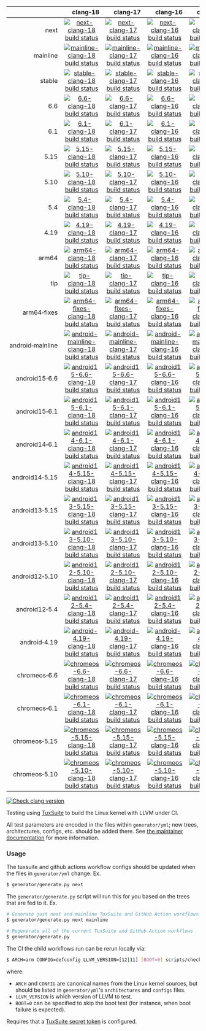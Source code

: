 |     | &nbsp;&nbsp;&nbsp;&nbsp;&nbsp;clang&#8209;18 | &nbsp;&nbsp;&nbsp;&nbsp;&nbsp;clang&#8209;17 | &nbsp;&nbsp;&nbsp;&nbsp;&nbsp;clang&#8209;16 | &nbsp;&nbsp;&nbsp;&nbsp;&nbsp;clang&#8209;15 | &nbsp;&nbsp;&nbsp;&nbsp;&nbsp;clang&#8209;14 | &nbsp;&nbsp;&nbsp;&nbsp;&nbsp;clang&#8209;13 | &nbsp;&nbsp;&nbsp;&nbsp;&nbsp;clang&#8209;12 | &nbsp;&nbsp;&nbsp;&nbsp;&nbsp;clang&#8209;11 | clang&#8209;android |
| ---: | :---: | :---: | :---: | :---: | :---: | :---: | :---: | :---: | :---: |
| next | [![next-clang-18 build status](https://kernel.outflux.net/cbl/badges/next-clang-18.svg)](https://github.com/clangbuiltlinux/continuous-integration2/actions/workflows/next-clang-18.yml) | [![next-clang-17 build status](https://kernel.outflux.net/cbl/badges/next-clang-17.svg)](https://github.com/clangbuiltlinux/continuous-integration2/actions/workflows/next-clang-17.yml) | [![next-clang-16 build status](https://kernel.outflux.net/cbl/badges/next-clang-16.svg)](https://github.com/clangbuiltlinux/continuous-integration2/actions/workflows/next-clang-16.yml) | [![next-clang-15 build status](https://kernel.outflux.net/cbl/badges/next-clang-15.svg)](https://github.com/clangbuiltlinux/continuous-integration2/actions/workflows/next-clang-15.yml) | [![next-clang-14 build status](https://kernel.outflux.net/cbl/badges/next-clang-14.svg)](https://github.com/clangbuiltlinux/continuous-integration2/actions/workflows/next-clang-14.yml) | [![next-clang-13 build status](https://kernel.outflux.net/cbl/badges/next-clang-13.svg)](https://github.com/clangbuiltlinux/continuous-integration2/actions/workflows/next-clang-13.yml) | [![next-clang-12 build status](https://kernel.outflux.net/cbl/badges/next-clang-12.svg)](https://github.com/clangbuiltlinux/continuous-integration2/actions/workflows/next-clang-12.yml) | [![next-clang-11 build status](https://kernel.outflux.net/cbl/badges/next-clang-11.svg)](https://github.com/clangbuiltlinux/continuous-integration2/actions/workflows/next-clang-11.yml) | [![next-clang-android build status](https://kernel.outflux.net/cbl/badges/next-clang-android.svg)](https://github.com/clangbuiltlinux/continuous-integration2/actions/workflows/next-clang-android.yml) |
| mainline | [![mainline-clang-18 build status](https://kernel.outflux.net/cbl/badges/mainline-clang-18.svg)](https://github.com/clangbuiltlinux/continuous-integration2/actions/workflows/mainline-clang-18.yml) | [![mainline-clang-17 build status](https://kernel.outflux.net/cbl/badges/mainline-clang-17.svg)](https://github.com/clangbuiltlinux/continuous-integration2/actions/workflows/mainline-clang-17.yml) | [![mainline-clang-16 build status](https://kernel.outflux.net/cbl/badges/mainline-clang-16.svg)](https://github.com/clangbuiltlinux/continuous-integration2/actions/workflows/mainline-clang-16.yml) | [![mainline-clang-15 build status](https://kernel.outflux.net/cbl/badges/mainline-clang-15.svg)](https://github.com/clangbuiltlinux/continuous-integration2/actions/workflows/mainline-clang-15.yml) | [![mainline-clang-14 build status](https://kernel.outflux.net/cbl/badges/mainline-clang-14.svg)](https://github.com/clangbuiltlinux/continuous-integration2/actions/workflows/mainline-clang-14.yml) | [![mainline-clang-13 build status](https://kernel.outflux.net/cbl/badges/mainline-clang-13.svg)](https://github.com/clangbuiltlinux/continuous-integration2/actions/workflows/mainline-clang-13.yml) | [![mainline-clang-12 build status](https://kernel.outflux.net/cbl/badges/mainline-clang-12.svg)](https://github.com/clangbuiltlinux/continuous-integration2/actions/workflows/mainline-clang-12.yml) | [![mainline-clang-11 build status](https://kernel.outflux.net/cbl/badges/mainline-clang-11.svg)](https://github.com/clangbuiltlinux/continuous-integration2/actions/workflows/mainline-clang-11.yml) |     |
| stable | [![stable-clang-18 build status](https://kernel.outflux.net/cbl/badges/stable-clang-18.svg)](https://github.com/clangbuiltlinux/continuous-integration2/actions/workflows/stable-clang-18.yml) | [![stable-clang-17 build status](https://kernel.outflux.net/cbl/badges/stable-clang-17.svg)](https://github.com/clangbuiltlinux/continuous-integration2/actions/workflows/stable-clang-17.yml) | [![stable-clang-16 build status](https://kernel.outflux.net/cbl/badges/stable-clang-16.svg)](https://github.com/clangbuiltlinux/continuous-integration2/actions/workflows/stable-clang-16.yml) | [![stable-clang-15 build status](https://kernel.outflux.net/cbl/badges/stable-clang-15.svg)](https://github.com/clangbuiltlinux/continuous-integration2/actions/workflows/stable-clang-15.yml) | [![stable-clang-14 build status](https://kernel.outflux.net/cbl/badges/stable-clang-14.svg)](https://github.com/clangbuiltlinux/continuous-integration2/actions/workflows/stable-clang-14.yml) | [![stable-clang-13 build status](https://kernel.outflux.net/cbl/badges/stable-clang-13.svg)](https://github.com/clangbuiltlinux/continuous-integration2/actions/workflows/stable-clang-13.yml) | [![stable-clang-12 build status](https://kernel.outflux.net/cbl/badges/stable-clang-12.svg)](https://github.com/clangbuiltlinux/continuous-integration2/actions/workflows/stable-clang-12.yml) | [![stable-clang-11 build status](https://kernel.outflux.net/cbl/badges/stable-clang-11.svg)](https://github.com/clangbuiltlinux/continuous-integration2/actions/workflows/stable-clang-11.yml) |     |
| 6.6 | [![6.6-clang-18 build status](https://kernel.outflux.net/cbl/badges/6.6-clang-18.svg)](https://github.com/clangbuiltlinux/continuous-integration2/actions/workflows/6.6-clang-18.yml) | [![6.6-clang-17 build status](https://kernel.outflux.net/cbl/badges/6.6-clang-17.svg)](https://github.com/clangbuiltlinux/continuous-integration2/actions/workflows/6.6-clang-17.yml) | [![6.6-clang-16 build status](https://kernel.outflux.net/cbl/badges/6.6-clang-16.svg)](https://github.com/clangbuiltlinux/continuous-integration2/actions/workflows/6.6-clang-16.yml) | [![6.6-clang-15 build status](https://kernel.outflux.net/cbl/badges/6.6-clang-15.svg)](https://github.com/clangbuiltlinux/continuous-integration2/actions/workflows/6.6-clang-15.yml) | [![6.6-clang-14 build status](https://kernel.outflux.net/cbl/badges/6.6-clang-14.svg)](https://github.com/clangbuiltlinux/continuous-integration2/actions/workflows/6.6-clang-14.yml) | [![6.6-clang-13 build status](https://kernel.outflux.net/cbl/badges/6.6-clang-13.svg)](https://github.com/clangbuiltlinux/continuous-integration2/actions/workflows/6.6-clang-13.yml) | [![6.6-clang-12 build status](https://kernel.outflux.net/cbl/badges/6.6-clang-12.svg)](https://github.com/clangbuiltlinux/continuous-integration2/actions/workflows/6.6-clang-12.yml) | [![6.6-clang-11 build status](https://kernel.outflux.net/cbl/badges/6.6-clang-11.svg)](https://github.com/clangbuiltlinux/continuous-integration2/actions/workflows/6.6-clang-11.yml) |     |
| 6.1 | [![6.1-clang-18 build status](https://kernel.outflux.net/cbl/badges/6.1-clang-18.svg)](https://github.com/clangbuiltlinux/continuous-integration2/actions/workflows/6.1-clang-18.yml) | [![6.1-clang-17 build status](https://kernel.outflux.net/cbl/badges/6.1-clang-17.svg)](https://github.com/clangbuiltlinux/continuous-integration2/actions/workflows/6.1-clang-17.yml) | [![6.1-clang-16 build status](https://kernel.outflux.net/cbl/badges/6.1-clang-16.svg)](https://github.com/clangbuiltlinux/continuous-integration2/actions/workflows/6.1-clang-16.yml) | [![6.1-clang-15 build status](https://kernel.outflux.net/cbl/badges/6.1-clang-15.svg)](https://github.com/clangbuiltlinux/continuous-integration2/actions/workflows/6.1-clang-15.yml) | [![6.1-clang-14 build status](https://kernel.outflux.net/cbl/badges/6.1-clang-14.svg)](https://github.com/clangbuiltlinux/continuous-integration2/actions/workflows/6.1-clang-14.yml) | [![6.1-clang-13 build status](https://kernel.outflux.net/cbl/badges/6.1-clang-13.svg)](https://github.com/clangbuiltlinux/continuous-integration2/actions/workflows/6.1-clang-13.yml) | [![6.1-clang-12 build status](https://kernel.outflux.net/cbl/badges/6.1-clang-12.svg)](https://github.com/clangbuiltlinux/continuous-integration2/actions/workflows/6.1-clang-12.yml) | [![6.1-clang-11 build status](https://kernel.outflux.net/cbl/badges/6.1-clang-11.svg)](https://github.com/clangbuiltlinux/continuous-integration2/actions/workflows/6.1-clang-11.yml) |     |
| 5.15 | [![5.15-clang-18 build status](https://kernel.outflux.net/cbl/badges/5.15-clang-18.svg)](https://github.com/clangbuiltlinux/continuous-integration2/actions/workflows/5.15-clang-18.yml) | [![5.15-clang-17 build status](https://kernel.outflux.net/cbl/badges/5.15-clang-17.svg)](https://github.com/clangbuiltlinux/continuous-integration2/actions/workflows/5.15-clang-17.yml) | [![5.15-clang-16 build status](https://kernel.outflux.net/cbl/badges/5.15-clang-16.svg)](https://github.com/clangbuiltlinux/continuous-integration2/actions/workflows/5.15-clang-16.yml) | [![5.15-clang-15 build status](https://kernel.outflux.net/cbl/badges/5.15-clang-15.svg)](https://github.com/clangbuiltlinux/continuous-integration2/actions/workflows/5.15-clang-15.yml) | [![5.15-clang-14 build status](https://kernel.outflux.net/cbl/badges/5.15-clang-14.svg)](https://github.com/clangbuiltlinux/continuous-integration2/actions/workflows/5.15-clang-14.yml) | [![5.15-clang-13 build status](https://kernel.outflux.net/cbl/badges/5.15-clang-13.svg)](https://github.com/clangbuiltlinux/continuous-integration2/actions/workflows/5.15-clang-13.yml) | [![5.15-clang-12 build status](https://kernel.outflux.net/cbl/badges/5.15-clang-12.svg)](https://github.com/clangbuiltlinux/continuous-integration2/actions/workflows/5.15-clang-12.yml) | [![5.15-clang-11 build status](https://kernel.outflux.net/cbl/badges/5.15-clang-11.svg)](https://github.com/clangbuiltlinux/continuous-integration2/actions/workflows/5.15-clang-11.yml) |     |
| 5.10 | [![5.10-clang-18 build status](https://kernel.outflux.net/cbl/badges/5.10-clang-18.svg)](https://github.com/clangbuiltlinux/continuous-integration2/actions/workflows/5.10-clang-18.yml) | [![5.10-clang-17 build status](https://kernel.outflux.net/cbl/badges/5.10-clang-17.svg)](https://github.com/clangbuiltlinux/continuous-integration2/actions/workflows/5.10-clang-17.yml) | [![5.10-clang-16 build status](https://kernel.outflux.net/cbl/badges/5.10-clang-16.svg)](https://github.com/clangbuiltlinux/continuous-integration2/actions/workflows/5.10-clang-16.yml) | [![5.10-clang-15 build status](https://kernel.outflux.net/cbl/badges/5.10-clang-15.svg)](https://github.com/clangbuiltlinux/continuous-integration2/actions/workflows/5.10-clang-15.yml) | [![5.10-clang-14 build status](https://kernel.outflux.net/cbl/badges/5.10-clang-14.svg)](https://github.com/clangbuiltlinux/continuous-integration2/actions/workflows/5.10-clang-14.yml) | [![5.10-clang-13 build status](https://kernel.outflux.net/cbl/badges/5.10-clang-13.svg)](https://github.com/clangbuiltlinux/continuous-integration2/actions/workflows/5.10-clang-13.yml) | [![5.10-clang-12 build status](https://kernel.outflux.net/cbl/badges/5.10-clang-12.svg)](https://github.com/clangbuiltlinux/continuous-integration2/actions/workflows/5.10-clang-12.yml) | [![5.10-clang-11 build status](https://kernel.outflux.net/cbl/badges/5.10-clang-11.svg)](https://github.com/clangbuiltlinux/continuous-integration2/actions/workflows/5.10-clang-11.yml) |     |
| 5.4 | [![5.4-clang-18 build status](https://kernel.outflux.net/cbl/badges/5.4-clang-18.svg)](https://github.com/clangbuiltlinux/continuous-integration2/actions/workflows/5.4-clang-18.yml) | [![5.4-clang-17 build status](https://kernel.outflux.net/cbl/badges/5.4-clang-17.svg)](https://github.com/clangbuiltlinux/continuous-integration2/actions/workflows/5.4-clang-17.yml) | [![5.4-clang-16 build status](https://kernel.outflux.net/cbl/badges/5.4-clang-16.svg)](https://github.com/clangbuiltlinux/continuous-integration2/actions/workflows/5.4-clang-16.yml) | [![5.4-clang-15 build status](https://kernel.outflux.net/cbl/badges/5.4-clang-15.svg)](https://github.com/clangbuiltlinux/continuous-integration2/actions/workflows/5.4-clang-15.yml) | [![5.4-clang-14 build status](https://kernel.outflux.net/cbl/badges/5.4-clang-14.svg)](https://github.com/clangbuiltlinux/continuous-integration2/actions/workflows/5.4-clang-14.yml) | [![5.4-clang-13 build status](https://kernel.outflux.net/cbl/badges/5.4-clang-13.svg)](https://github.com/clangbuiltlinux/continuous-integration2/actions/workflows/5.4-clang-13.yml) |     |     |     |
| 4.19 | [![4.19-clang-18 build status](https://kernel.outflux.net/cbl/badges/4.19-clang-18.svg)](https://github.com/clangbuiltlinux/continuous-integration2/actions/workflows/4.19-clang-18.yml) | [![4.19-clang-17 build status](https://kernel.outflux.net/cbl/badges/4.19-clang-17.svg)](https://github.com/clangbuiltlinux/continuous-integration2/actions/workflows/4.19-clang-17.yml) | [![4.19-clang-16 build status](https://kernel.outflux.net/cbl/badges/4.19-clang-16.svg)](https://github.com/clangbuiltlinux/continuous-integration2/actions/workflows/4.19-clang-16.yml) | [![4.19-clang-15 build status](https://kernel.outflux.net/cbl/badges/4.19-clang-15.svg)](https://github.com/clangbuiltlinux/continuous-integration2/actions/workflows/4.19-clang-15.yml) | [![4.19-clang-14 build status](https://kernel.outflux.net/cbl/badges/4.19-clang-14.svg)](https://github.com/clangbuiltlinux/continuous-integration2/actions/workflows/4.19-clang-14.yml) | [![4.19-clang-13 build status](https://kernel.outflux.net/cbl/badges/4.19-clang-13.svg)](https://github.com/clangbuiltlinux/continuous-integration2/actions/workflows/4.19-clang-13.yml) |     |     |     |
| arm64 | [![arm64-clang-18 build status](https://kernel.outflux.net/cbl/badges/arm64-clang-18.svg)](https://github.com/clangbuiltlinux/continuous-integration2/actions/workflows/arm64-clang-18.yml) | [![arm64-clang-17 build status](https://kernel.outflux.net/cbl/badges/arm64-clang-17.svg)](https://github.com/clangbuiltlinux/continuous-integration2/actions/workflows/arm64-clang-17.yml) | [![arm64-clang-16 build status](https://kernel.outflux.net/cbl/badges/arm64-clang-16.svg)](https://github.com/clangbuiltlinux/continuous-integration2/actions/workflows/arm64-clang-16.yml) | [![arm64-clang-15 build status](https://kernel.outflux.net/cbl/badges/arm64-clang-15.svg)](https://github.com/clangbuiltlinux/continuous-integration2/actions/workflows/arm64-clang-15.yml) | [![arm64-clang-14 build status](https://kernel.outflux.net/cbl/badges/arm64-clang-14.svg)](https://github.com/clangbuiltlinux/continuous-integration2/actions/workflows/arm64-clang-14.yml) | [![arm64-clang-13 build status](https://kernel.outflux.net/cbl/badges/arm64-clang-13.svg)](https://github.com/clangbuiltlinux/continuous-integration2/actions/workflows/arm64-clang-13.yml) | [![arm64-clang-12 build status](https://kernel.outflux.net/cbl/badges/arm64-clang-12.svg)](https://github.com/clangbuiltlinux/continuous-integration2/actions/workflows/arm64-clang-12.yml) | [![arm64-clang-11 build status](https://kernel.outflux.net/cbl/badges/arm64-clang-11.svg)](https://github.com/clangbuiltlinux/continuous-integration2/actions/workflows/arm64-clang-11.yml) |     |
| tip | [![tip-clang-18 build status](https://kernel.outflux.net/cbl/badges/tip-clang-18.svg)](https://github.com/clangbuiltlinux/continuous-integration2/actions/workflows/tip-clang-18.yml) | [![tip-clang-17 build status](https://kernel.outflux.net/cbl/badges/tip-clang-17.svg)](https://github.com/clangbuiltlinux/continuous-integration2/actions/workflows/tip-clang-17.yml) | [![tip-clang-16 build status](https://kernel.outflux.net/cbl/badges/tip-clang-16.svg)](https://github.com/clangbuiltlinux/continuous-integration2/actions/workflows/tip-clang-16.yml) | [![tip-clang-15 build status](https://kernel.outflux.net/cbl/badges/tip-clang-15.svg)](https://github.com/clangbuiltlinux/continuous-integration2/actions/workflows/tip-clang-15.yml) | [![tip-clang-14 build status](https://kernel.outflux.net/cbl/badges/tip-clang-14.svg)](https://github.com/clangbuiltlinux/continuous-integration2/actions/workflows/tip-clang-14.yml) | [![tip-clang-13 build status](https://kernel.outflux.net/cbl/badges/tip-clang-13.svg)](https://github.com/clangbuiltlinux/continuous-integration2/actions/workflows/tip-clang-13.yml) | [![tip-clang-12 build status](https://kernel.outflux.net/cbl/badges/tip-clang-12.svg)](https://github.com/clangbuiltlinux/continuous-integration2/actions/workflows/tip-clang-12.yml) | [![tip-clang-11 build status](https://kernel.outflux.net/cbl/badges/tip-clang-11.svg)](https://github.com/clangbuiltlinux/continuous-integration2/actions/workflows/tip-clang-11.yml) |     |
| arm64&#8209;fixes | [![arm64-fixes-clang-18 build status](https://kernel.outflux.net/cbl/badges/arm64-fixes-clang-18.svg)](https://github.com/clangbuiltlinux/continuous-integration2/actions/workflows/arm64-fixes-clang-18.yml) | [![arm64-fixes-clang-17 build status](https://kernel.outflux.net/cbl/badges/arm64-fixes-clang-17.svg)](https://github.com/clangbuiltlinux/continuous-integration2/actions/workflows/arm64-fixes-clang-17.yml) | [![arm64-fixes-clang-16 build status](https://kernel.outflux.net/cbl/badges/arm64-fixes-clang-16.svg)](https://github.com/clangbuiltlinux/continuous-integration2/actions/workflows/arm64-fixes-clang-16.yml) | [![arm64-fixes-clang-15 build status](https://kernel.outflux.net/cbl/badges/arm64-fixes-clang-15.svg)](https://github.com/clangbuiltlinux/continuous-integration2/actions/workflows/arm64-fixes-clang-15.yml) | [![arm64-fixes-clang-14 build status](https://kernel.outflux.net/cbl/badges/arm64-fixes-clang-14.svg)](https://github.com/clangbuiltlinux/continuous-integration2/actions/workflows/arm64-fixes-clang-14.yml) | [![arm64-fixes-clang-13 build status](https://kernel.outflux.net/cbl/badges/arm64-fixes-clang-13.svg)](https://github.com/clangbuiltlinux/continuous-integration2/actions/workflows/arm64-fixes-clang-13.yml) | [![arm64-fixes-clang-12 build status](https://kernel.outflux.net/cbl/badges/arm64-fixes-clang-12.svg)](https://github.com/clangbuiltlinux/continuous-integration2/actions/workflows/arm64-fixes-clang-12.yml) | [![arm64-fixes-clang-11 build status](https://kernel.outflux.net/cbl/badges/arm64-fixes-clang-11.svg)](https://github.com/clangbuiltlinux/continuous-integration2/actions/workflows/arm64-fixes-clang-11.yml) |     |
| android&#8209;mainline | [![android-mainline-clang-18 build status](https://kernel.outflux.net/cbl/badges/android-mainline-clang-18.svg)](https://github.com/clangbuiltlinux/continuous-integration2/actions/workflows/android-mainline-clang-18.yml) | [![android-mainline-clang-17 build status](https://kernel.outflux.net/cbl/badges/android-mainline-clang-17.svg)](https://github.com/clangbuiltlinux/continuous-integration2/actions/workflows/android-mainline-clang-17.yml) | [![android-mainline-clang-16 build status](https://kernel.outflux.net/cbl/badges/android-mainline-clang-16.svg)](https://github.com/clangbuiltlinux/continuous-integration2/actions/workflows/android-mainline-clang-16.yml) | [![android-mainline-clang-15 build status](https://kernel.outflux.net/cbl/badges/android-mainline-clang-15.svg)](https://github.com/clangbuiltlinux/continuous-integration2/actions/workflows/android-mainline-clang-15.yml) | [![android-mainline-clang-14 build status](https://kernel.outflux.net/cbl/badges/android-mainline-clang-14.svg)](https://github.com/clangbuiltlinux/continuous-integration2/actions/workflows/android-mainline-clang-14.yml) | [![android-mainline-clang-13 build status](https://kernel.outflux.net/cbl/badges/android-mainline-clang-13.svg)](https://github.com/clangbuiltlinux/continuous-integration2/actions/workflows/android-mainline-clang-13.yml) | [![android-mainline-clang-12 build status](https://kernel.outflux.net/cbl/badges/android-mainline-clang-12.svg)](https://github.com/clangbuiltlinux/continuous-integration2/actions/workflows/android-mainline-clang-12.yml) |     | [![android-mainline-clang-android build status](https://kernel.outflux.net/cbl/badges/android-mainline-clang-android.svg)](https://github.com/clangbuiltlinux/continuous-integration2/actions/workflows/android-mainline-clang-android.yml) |
| android15&#8209;6.6 | [![android15-6.6-clang-18 build status](https://kernel.outflux.net/cbl/badges/android15-6.6-clang-18.svg)](https://github.com/clangbuiltlinux/continuous-integration2/actions/workflows/android15-6.6-clang-18.yml) | [![android15-6.6-clang-17 build status](https://kernel.outflux.net/cbl/badges/android15-6.6-clang-17.svg)](https://github.com/clangbuiltlinux/continuous-integration2/actions/workflows/android15-6.6-clang-17.yml) | [![android15-6.6-clang-16 build status](https://kernel.outflux.net/cbl/badges/android15-6.6-clang-16.svg)](https://github.com/clangbuiltlinux/continuous-integration2/actions/workflows/android15-6.6-clang-16.yml) | [![android15-6.6-clang-15 build status](https://kernel.outflux.net/cbl/badges/android15-6.6-clang-15.svg)](https://github.com/clangbuiltlinux/continuous-integration2/actions/workflows/android15-6.6-clang-15.yml) | [![android15-6.6-clang-14 build status](https://kernel.outflux.net/cbl/badges/android15-6.6-clang-14.svg)](https://github.com/clangbuiltlinux/continuous-integration2/actions/workflows/android15-6.6-clang-14.yml) | [![android15-6.6-clang-13 build status](https://kernel.outflux.net/cbl/badges/android15-6.6-clang-13.svg)](https://github.com/clangbuiltlinux/continuous-integration2/actions/workflows/android15-6.6-clang-13.yml) | [![android15-6.6-clang-12 build status](https://kernel.outflux.net/cbl/badges/android15-6.6-clang-12.svg)](https://github.com/clangbuiltlinux/continuous-integration2/actions/workflows/android15-6.6-clang-12.yml) |     | [![android15-6.6-clang-android build status](https://kernel.outflux.net/cbl/badges/android15-6.6-clang-android.svg)](https://github.com/clangbuiltlinux/continuous-integration2/actions/workflows/android15-6.6-clang-android.yml) |
| android15&#8209;6.1 | [![android15-6.1-clang-18 build status](https://kernel.outflux.net/cbl/badges/android15-6.1-clang-18.svg)](https://github.com/clangbuiltlinux/continuous-integration2/actions/workflows/android15-6.1-clang-18.yml) | [![android15-6.1-clang-17 build status](https://kernel.outflux.net/cbl/badges/android15-6.1-clang-17.svg)](https://github.com/clangbuiltlinux/continuous-integration2/actions/workflows/android15-6.1-clang-17.yml) | [![android15-6.1-clang-16 build status](https://kernel.outflux.net/cbl/badges/android15-6.1-clang-16.svg)](https://github.com/clangbuiltlinux/continuous-integration2/actions/workflows/android15-6.1-clang-16.yml) | [![android15-6.1-clang-15 build status](https://kernel.outflux.net/cbl/badges/android15-6.1-clang-15.svg)](https://github.com/clangbuiltlinux/continuous-integration2/actions/workflows/android15-6.1-clang-15.yml) | [![android15-6.1-clang-14 build status](https://kernel.outflux.net/cbl/badges/android15-6.1-clang-14.svg)](https://github.com/clangbuiltlinux/continuous-integration2/actions/workflows/android15-6.1-clang-14.yml) | [![android15-6.1-clang-13 build status](https://kernel.outflux.net/cbl/badges/android15-6.1-clang-13.svg)](https://github.com/clangbuiltlinux/continuous-integration2/actions/workflows/android15-6.1-clang-13.yml) | [![android15-6.1-clang-12 build status](https://kernel.outflux.net/cbl/badges/android15-6.1-clang-12.svg)](https://github.com/clangbuiltlinux/continuous-integration2/actions/workflows/android15-6.1-clang-12.yml) |     | [![android15-6.1-clang-android build status](https://kernel.outflux.net/cbl/badges/android15-6.1-clang-android.svg)](https://github.com/clangbuiltlinux/continuous-integration2/actions/workflows/android15-6.1-clang-android.yml) |
| android14&#8209;6.1 | [![android14-6.1-clang-18 build status](https://kernel.outflux.net/cbl/badges/android14-6.1-clang-18.svg)](https://github.com/clangbuiltlinux/continuous-integration2/actions/workflows/android14-6.1-clang-18.yml) | [![android14-6.1-clang-17 build status](https://kernel.outflux.net/cbl/badges/android14-6.1-clang-17.svg)](https://github.com/clangbuiltlinux/continuous-integration2/actions/workflows/android14-6.1-clang-17.yml) | [![android14-6.1-clang-16 build status](https://kernel.outflux.net/cbl/badges/android14-6.1-clang-16.svg)](https://github.com/clangbuiltlinux/continuous-integration2/actions/workflows/android14-6.1-clang-16.yml) | [![android14-6.1-clang-15 build status](https://kernel.outflux.net/cbl/badges/android14-6.1-clang-15.svg)](https://github.com/clangbuiltlinux/continuous-integration2/actions/workflows/android14-6.1-clang-15.yml) | [![android14-6.1-clang-14 build status](https://kernel.outflux.net/cbl/badges/android14-6.1-clang-14.svg)](https://github.com/clangbuiltlinux/continuous-integration2/actions/workflows/android14-6.1-clang-14.yml) | [![android14-6.1-clang-13 build status](https://kernel.outflux.net/cbl/badges/android14-6.1-clang-13.svg)](https://github.com/clangbuiltlinux/continuous-integration2/actions/workflows/android14-6.1-clang-13.yml) | [![android14-6.1-clang-12 build status](https://kernel.outflux.net/cbl/badges/android14-6.1-clang-12.svg)](https://github.com/clangbuiltlinux/continuous-integration2/actions/workflows/android14-6.1-clang-12.yml) |     | [![android14-6.1-clang-android build status](https://kernel.outflux.net/cbl/badges/android14-6.1-clang-android.svg)](https://github.com/clangbuiltlinux/continuous-integration2/actions/workflows/android14-6.1-clang-android.yml) |
| android14&#8209;5.15 | [![android14-5.15-clang-18 build status](https://kernel.outflux.net/cbl/badges/android14-5.15-clang-18.svg)](https://github.com/clangbuiltlinux/continuous-integration2/actions/workflows/android14-5.15-clang-18.yml) | [![android14-5.15-clang-17 build status](https://kernel.outflux.net/cbl/badges/android14-5.15-clang-17.svg)](https://github.com/clangbuiltlinux/continuous-integration2/actions/workflows/android14-5.15-clang-17.yml) | [![android14-5.15-clang-16 build status](https://kernel.outflux.net/cbl/badges/android14-5.15-clang-16.svg)](https://github.com/clangbuiltlinux/continuous-integration2/actions/workflows/android14-5.15-clang-16.yml) | [![android14-5.15-clang-15 build status](https://kernel.outflux.net/cbl/badges/android14-5.15-clang-15.svg)](https://github.com/clangbuiltlinux/continuous-integration2/actions/workflows/android14-5.15-clang-15.yml) | [![android14-5.15-clang-14 build status](https://kernel.outflux.net/cbl/badges/android14-5.15-clang-14.svg)](https://github.com/clangbuiltlinux/continuous-integration2/actions/workflows/android14-5.15-clang-14.yml) | [![android14-5.15-clang-13 build status](https://kernel.outflux.net/cbl/badges/android14-5.15-clang-13.svg)](https://github.com/clangbuiltlinux/continuous-integration2/actions/workflows/android14-5.15-clang-13.yml) | [![android14-5.15-clang-12 build status](https://kernel.outflux.net/cbl/badges/android14-5.15-clang-12.svg)](https://github.com/clangbuiltlinux/continuous-integration2/actions/workflows/android14-5.15-clang-12.yml) |     | [![android14-5.15-clang-android build status](https://kernel.outflux.net/cbl/badges/android14-5.15-clang-android.svg)](https://github.com/clangbuiltlinux/continuous-integration2/actions/workflows/android14-5.15-clang-android.yml) |
| android13&#8209;5.15 | [![android13-5.15-clang-18 build status](https://kernel.outflux.net/cbl/badges/android13-5.15-clang-18.svg)](https://github.com/clangbuiltlinux/continuous-integration2/actions/workflows/android13-5.15-clang-18.yml) | [![android13-5.15-clang-17 build status](https://kernel.outflux.net/cbl/badges/android13-5.15-clang-17.svg)](https://github.com/clangbuiltlinux/continuous-integration2/actions/workflows/android13-5.15-clang-17.yml) | [![android13-5.15-clang-16 build status](https://kernel.outflux.net/cbl/badges/android13-5.15-clang-16.svg)](https://github.com/clangbuiltlinux/continuous-integration2/actions/workflows/android13-5.15-clang-16.yml) | [![android13-5.15-clang-15 build status](https://kernel.outflux.net/cbl/badges/android13-5.15-clang-15.svg)](https://github.com/clangbuiltlinux/continuous-integration2/actions/workflows/android13-5.15-clang-15.yml) | [![android13-5.15-clang-14 build status](https://kernel.outflux.net/cbl/badges/android13-5.15-clang-14.svg)](https://github.com/clangbuiltlinux/continuous-integration2/actions/workflows/android13-5.15-clang-14.yml) | [![android13-5.15-clang-13 build status](https://kernel.outflux.net/cbl/badges/android13-5.15-clang-13.svg)](https://github.com/clangbuiltlinux/continuous-integration2/actions/workflows/android13-5.15-clang-13.yml) | [![android13-5.15-clang-12 build status](https://kernel.outflux.net/cbl/badges/android13-5.15-clang-12.svg)](https://github.com/clangbuiltlinux/continuous-integration2/actions/workflows/android13-5.15-clang-12.yml) |     | [![android13-5.15-clang-android build status](https://kernel.outflux.net/cbl/badges/android13-5.15-clang-android.svg)](https://github.com/clangbuiltlinux/continuous-integration2/actions/workflows/android13-5.15-clang-android.yml) |
| android13&#8209;5.10 | [![android13-5.10-clang-18 build status](https://kernel.outflux.net/cbl/badges/android13-5.10-clang-18.svg)](https://github.com/clangbuiltlinux/continuous-integration2/actions/workflows/android13-5.10-clang-18.yml) | [![android13-5.10-clang-17 build status](https://kernel.outflux.net/cbl/badges/android13-5.10-clang-17.svg)](https://github.com/clangbuiltlinux/continuous-integration2/actions/workflows/android13-5.10-clang-17.yml) | [![android13-5.10-clang-16 build status](https://kernel.outflux.net/cbl/badges/android13-5.10-clang-16.svg)](https://github.com/clangbuiltlinux/continuous-integration2/actions/workflows/android13-5.10-clang-16.yml) | [![android13-5.10-clang-15 build status](https://kernel.outflux.net/cbl/badges/android13-5.10-clang-15.svg)](https://github.com/clangbuiltlinux/continuous-integration2/actions/workflows/android13-5.10-clang-15.yml) | [![android13-5.10-clang-14 build status](https://kernel.outflux.net/cbl/badges/android13-5.10-clang-14.svg)](https://github.com/clangbuiltlinux/continuous-integration2/actions/workflows/android13-5.10-clang-14.yml) | [![android13-5.10-clang-13 build status](https://kernel.outflux.net/cbl/badges/android13-5.10-clang-13.svg)](https://github.com/clangbuiltlinux/continuous-integration2/actions/workflows/android13-5.10-clang-13.yml) | [![android13-5.10-clang-12 build status](https://kernel.outflux.net/cbl/badges/android13-5.10-clang-12.svg)](https://github.com/clangbuiltlinux/continuous-integration2/actions/workflows/android13-5.10-clang-12.yml) |     | [![android13-5.10-clang-android build status](https://kernel.outflux.net/cbl/badges/android13-5.10-clang-android.svg)](https://github.com/clangbuiltlinux/continuous-integration2/actions/workflows/android13-5.10-clang-android.yml) |
| android12&#8209;5.10 | [![android12-5.10-clang-18 build status](https://kernel.outflux.net/cbl/badges/android12-5.10-clang-18.svg)](https://github.com/clangbuiltlinux/continuous-integration2/actions/workflows/android12-5.10-clang-18.yml) | [![android12-5.10-clang-17 build status](https://kernel.outflux.net/cbl/badges/android12-5.10-clang-17.svg)](https://github.com/clangbuiltlinux/continuous-integration2/actions/workflows/android12-5.10-clang-17.yml) | [![android12-5.10-clang-16 build status](https://kernel.outflux.net/cbl/badges/android12-5.10-clang-16.svg)](https://github.com/clangbuiltlinux/continuous-integration2/actions/workflows/android12-5.10-clang-16.yml) | [![android12-5.10-clang-15 build status](https://kernel.outflux.net/cbl/badges/android12-5.10-clang-15.svg)](https://github.com/clangbuiltlinux/continuous-integration2/actions/workflows/android12-5.10-clang-15.yml) | [![android12-5.10-clang-14 build status](https://kernel.outflux.net/cbl/badges/android12-5.10-clang-14.svg)](https://github.com/clangbuiltlinux/continuous-integration2/actions/workflows/android12-5.10-clang-14.yml) | [![android12-5.10-clang-13 build status](https://kernel.outflux.net/cbl/badges/android12-5.10-clang-13.svg)](https://github.com/clangbuiltlinux/continuous-integration2/actions/workflows/android12-5.10-clang-13.yml) | [![android12-5.10-clang-12 build status](https://kernel.outflux.net/cbl/badges/android12-5.10-clang-12.svg)](https://github.com/clangbuiltlinux/continuous-integration2/actions/workflows/android12-5.10-clang-12.yml) |     | [![android12-5.10-clang-android build status](https://kernel.outflux.net/cbl/badges/android12-5.10-clang-android.svg)](https://github.com/clangbuiltlinux/continuous-integration2/actions/workflows/android12-5.10-clang-android.yml) |
| android12&#8209;5.4 | [![android12-5.4-clang-18 build status](https://kernel.outflux.net/cbl/badges/android12-5.4-clang-18.svg)](https://github.com/clangbuiltlinux/continuous-integration2/actions/workflows/android12-5.4-clang-18.yml) | [![android12-5.4-clang-17 build status](https://kernel.outflux.net/cbl/badges/android12-5.4-clang-17.svg)](https://github.com/clangbuiltlinux/continuous-integration2/actions/workflows/android12-5.4-clang-17.yml) | [![android12-5.4-clang-16 build status](https://kernel.outflux.net/cbl/badges/android12-5.4-clang-16.svg)](https://github.com/clangbuiltlinux/continuous-integration2/actions/workflows/android12-5.4-clang-16.yml) | [![android12-5.4-clang-15 build status](https://kernel.outflux.net/cbl/badges/android12-5.4-clang-15.svg)](https://github.com/clangbuiltlinux/continuous-integration2/actions/workflows/android12-5.4-clang-15.yml) | [![android12-5.4-clang-14 build status](https://kernel.outflux.net/cbl/badges/android12-5.4-clang-14.svg)](https://github.com/clangbuiltlinux/continuous-integration2/actions/workflows/android12-5.4-clang-14.yml) | [![android12-5.4-clang-13 build status](https://kernel.outflux.net/cbl/badges/android12-5.4-clang-13.svg)](https://github.com/clangbuiltlinux/continuous-integration2/actions/workflows/android12-5.4-clang-13.yml) | [![android12-5.4-clang-12 build status](https://kernel.outflux.net/cbl/badges/android12-5.4-clang-12.svg)](https://github.com/clangbuiltlinux/continuous-integration2/actions/workflows/android12-5.4-clang-12.yml) |     | [![android12-5.4-clang-android build status](https://kernel.outflux.net/cbl/badges/android12-5.4-clang-android.svg)](https://github.com/clangbuiltlinux/continuous-integration2/actions/workflows/android12-5.4-clang-android.yml) |
| android&#8209;4.19 | [![android-4.19-clang-18 build status](https://kernel.outflux.net/cbl/badges/android-4.19-clang-18.svg)](https://github.com/clangbuiltlinux/continuous-integration2/actions/workflows/android-4.19-clang-18.yml) | [![android-4.19-clang-17 build status](https://kernel.outflux.net/cbl/badges/android-4.19-clang-17.svg)](https://github.com/clangbuiltlinux/continuous-integration2/actions/workflows/android-4.19-clang-17.yml) | [![android-4.19-clang-16 build status](https://kernel.outflux.net/cbl/badges/android-4.19-clang-16.svg)](https://github.com/clangbuiltlinux/continuous-integration2/actions/workflows/android-4.19-clang-16.yml) | [![android-4.19-clang-15 build status](https://kernel.outflux.net/cbl/badges/android-4.19-clang-15.svg)](https://github.com/clangbuiltlinux/continuous-integration2/actions/workflows/android-4.19-clang-15.yml) | [![android-4.19-clang-14 build status](https://kernel.outflux.net/cbl/badges/android-4.19-clang-14.svg)](https://github.com/clangbuiltlinux/continuous-integration2/actions/workflows/android-4.19-clang-14.yml) | [![android-4.19-clang-13 build status](https://kernel.outflux.net/cbl/badges/android-4.19-clang-13.svg)](https://github.com/clangbuiltlinux/continuous-integration2/actions/workflows/android-4.19-clang-13.yml) | [![android-4.19-clang-12 build status](https://kernel.outflux.net/cbl/badges/android-4.19-clang-12.svg)](https://github.com/clangbuiltlinux/continuous-integration2/actions/workflows/android-4.19-clang-12.yml) |     | [![android-4.19-clang-android build status](https://kernel.outflux.net/cbl/badges/android-4.19-clang-android.svg)](https://github.com/clangbuiltlinux/continuous-integration2/actions/workflows/android-4.19-clang-android.yml) |
| chromeos&#8209;6.6 | [![chromeos-6.6-clang-18 build status](https://kernel.outflux.net/cbl/badges/chromeos-6.6-clang-18.svg)](https://github.com/clangbuiltlinux/continuous-integration2/actions/workflows/chromeos-6.6-clang-18.yml) | [![chromeos-6.6-clang-17 build status](https://kernel.outflux.net/cbl/badges/chromeos-6.6-clang-17.svg)](https://github.com/clangbuiltlinux/continuous-integration2/actions/workflows/chromeos-6.6-clang-17.yml) | [![chromeos-6.6-clang-16 build status](https://kernel.outflux.net/cbl/badges/chromeos-6.6-clang-16.svg)](https://github.com/clangbuiltlinux/continuous-integration2/actions/workflows/chromeos-6.6-clang-16.yml) | [![chromeos-6.6-clang-15 build status](https://kernel.outflux.net/cbl/badges/chromeos-6.6-clang-15.svg)](https://github.com/clangbuiltlinux/continuous-integration2/actions/workflows/chromeos-6.6-clang-15.yml) | [![chromeos-6.6-clang-14 build status](https://kernel.outflux.net/cbl/badges/chromeos-6.6-clang-14.svg)](https://github.com/clangbuiltlinux/continuous-integration2/actions/workflows/chromeos-6.6-clang-14.yml) | [![chromeos-6.6-clang-13 build status](https://kernel.outflux.net/cbl/badges/chromeos-6.6-clang-13.svg)](https://github.com/clangbuiltlinux/continuous-integration2/actions/workflows/chromeos-6.6-clang-13.yml) | [![chromeos-6.6-clang-12 build status](https://kernel.outflux.net/cbl/badges/chromeos-6.6-clang-12.svg)](https://github.com/clangbuiltlinux/continuous-integration2/actions/workflows/chromeos-6.6-clang-12.yml) |     |     |
| chromeos&#8209;6.1 | [![chromeos-6.1-clang-18 build status](https://kernel.outflux.net/cbl/badges/chromeos-6.1-clang-18.svg)](https://github.com/clangbuiltlinux/continuous-integration2/actions/workflows/chromeos-6.1-clang-18.yml) | [![chromeos-6.1-clang-17 build status](https://kernel.outflux.net/cbl/badges/chromeos-6.1-clang-17.svg)](https://github.com/clangbuiltlinux/continuous-integration2/actions/workflows/chromeos-6.1-clang-17.yml) | [![chromeos-6.1-clang-16 build status](https://kernel.outflux.net/cbl/badges/chromeos-6.1-clang-16.svg)](https://github.com/clangbuiltlinux/continuous-integration2/actions/workflows/chromeos-6.1-clang-16.yml) | [![chromeos-6.1-clang-15 build status](https://kernel.outflux.net/cbl/badges/chromeos-6.1-clang-15.svg)](https://github.com/clangbuiltlinux/continuous-integration2/actions/workflows/chromeos-6.1-clang-15.yml) | [![chromeos-6.1-clang-14 build status](https://kernel.outflux.net/cbl/badges/chromeos-6.1-clang-14.svg)](https://github.com/clangbuiltlinux/continuous-integration2/actions/workflows/chromeos-6.1-clang-14.yml) | [![chromeos-6.1-clang-13 build status](https://kernel.outflux.net/cbl/badges/chromeos-6.1-clang-13.svg)](https://github.com/clangbuiltlinux/continuous-integration2/actions/workflows/chromeos-6.1-clang-13.yml) | [![chromeos-6.1-clang-12 build status](https://kernel.outflux.net/cbl/badges/chromeos-6.1-clang-12.svg)](https://github.com/clangbuiltlinux/continuous-integration2/actions/workflows/chromeos-6.1-clang-12.yml) |     |     |
| chromeos&#8209;5.15 | [![chromeos-5.15-clang-18 build status](https://kernel.outflux.net/cbl/badges/chromeos-5.15-clang-18.svg)](https://github.com/clangbuiltlinux/continuous-integration2/actions/workflows/chromeos-5.15-clang-18.yml) | [![chromeos-5.15-clang-17 build status](https://kernel.outflux.net/cbl/badges/chromeos-5.15-clang-17.svg)](https://github.com/clangbuiltlinux/continuous-integration2/actions/workflows/chromeos-5.15-clang-17.yml) | [![chromeos-5.15-clang-16 build status](https://kernel.outflux.net/cbl/badges/chromeos-5.15-clang-16.svg)](https://github.com/clangbuiltlinux/continuous-integration2/actions/workflows/chromeos-5.15-clang-16.yml) | [![chromeos-5.15-clang-15 build status](https://kernel.outflux.net/cbl/badges/chromeos-5.15-clang-15.svg)](https://github.com/clangbuiltlinux/continuous-integration2/actions/workflows/chromeos-5.15-clang-15.yml) | [![chromeos-5.15-clang-14 build status](https://kernel.outflux.net/cbl/badges/chromeos-5.15-clang-14.svg)](https://github.com/clangbuiltlinux/continuous-integration2/actions/workflows/chromeos-5.15-clang-14.yml) | [![chromeos-5.15-clang-13 build status](https://kernel.outflux.net/cbl/badges/chromeos-5.15-clang-13.svg)](https://github.com/clangbuiltlinux/continuous-integration2/actions/workflows/chromeos-5.15-clang-13.yml) | [![chromeos-5.15-clang-12 build status](https://kernel.outflux.net/cbl/badges/chromeos-5.15-clang-12.svg)](https://github.com/clangbuiltlinux/continuous-integration2/actions/workflows/chromeos-5.15-clang-12.yml) |     |     |
| chromeos&#8209;5.10 | [![chromeos-5.10-clang-18 build status](https://kernel.outflux.net/cbl/badges/chromeos-5.10-clang-18.svg)](https://github.com/clangbuiltlinux/continuous-integration2/actions/workflows/chromeos-5.10-clang-18.yml) | [![chromeos-5.10-clang-17 build status](https://kernel.outflux.net/cbl/badges/chromeos-5.10-clang-17.svg)](https://github.com/clangbuiltlinux/continuous-integration2/actions/workflows/chromeos-5.10-clang-17.yml) | [![chromeos-5.10-clang-16 build status](https://kernel.outflux.net/cbl/badges/chromeos-5.10-clang-16.svg)](https://github.com/clangbuiltlinux/continuous-integration2/actions/workflows/chromeos-5.10-clang-16.yml) | [![chromeos-5.10-clang-15 build status](https://kernel.outflux.net/cbl/badges/chromeos-5.10-clang-15.svg)](https://github.com/clangbuiltlinux/continuous-integration2/actions/workflows/chromeos-5.10-clang-15.yml) | [![chromeos-5.10-clang-14 build status](https://kernel.outflux.net/cbl/badges/chromeos-5.10-clang-14.svg)](https://github.com/clangbuiltlinux/continuous-integration2/actions/workflows/chromeos-5.10-clang-14.yml) | [![chromeos-5.10-clang-13 build status](https://kernel.outflux.net/cbl/badges/chromeos-5.10-clang-13.svg)](https://github.com/clangbuiltlinux/continuous-integration2/actions/workflows/chromeos-5.10-clang-13.yml) | [![chromeos-5.10-clang-12 build status](https://kernel.outflux.net/cbl/badges/chromeos-5.10-clang-12.svg)](https://github.com/clangbuiltlinux/continuous-integration2/actions/workflows/chromeos-5.10-clang-12.yml) |     |     |

[![Check clang version](https://github.com/clangbuiltlinux/continuous-integration2/actions/workflows/clang-version.yml/badge.svg)](https://github.com/clangbuiltlinux/continuous-integration2/actions/workflows/clang-version.yml)


Testing using [TuxSuite](https://gitlab.com/Linaro/tuxsuite) to build the Linux kernel with LLVM under CI.

All test parameters are encoded in the files within `generator/yml`; new trees, architectures, configs, etc. should be added there. See [the maintainer documentation](docs/maintainer.md) for more information.

### Usage

The tuxsuite and github actions workflow configs should be updated when the files in `generator/yml` change. Ex.

```sh
$ generator/generate.py next
```

The `generator/generate.py` script will run this for you based on the trees that are fed to it. Ex.

```sh
# Generate just next and mainline TuxSuite and GitHub Action workflows
$ generator/generate.py next mainline

# Regenerate all of the current TuxSuite and GitHub Action workflows
$ generator/generate.py
```

The CI the child workflows run can be rerun locally via:

```sh
$ ARCH=arm CONFIG=defconfig LLVM_VERSION=[12|11] [BOOT=0] scripts/check-logs.py
```

where:

  - `ARCH` and `CONFIG` are canonical names from the Linux kernel sources, but should be listed in `generator/yml`'s `architectures` and `configs` files.
  - `LLVM_VERSION` is which version of LLVM to test.
  - `BOOT=0` can be specified to skip the boot test (for instance, when boot failure is expected).

Requires that a [TuxSuite secret token](https://gitlab.com/Linaro/tuxsuite#setup-config) is configured.
